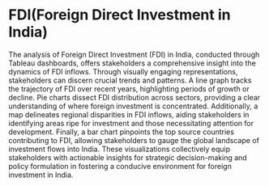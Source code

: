  # FDI(Foreign Direct Investment in India)

The analysis of Foreign Direct Investment (FDI) in India, conducted through Tableau dashboards, offers stakeholders a comprehensive insight into the dynamics of FDI inflows. Through visually engaging representations, stakeholders can discern crucial trends and patterns. A line graph tracks the trajectory of FDI over recent years, highlighting periods of growth or decline. Pie charts dissect FDI distribution across sectors, providing a clear understanding of where foreign investment is concentrated. Additionally, a map delineates regional disparities in FDI inflows, aiding stakeholders in identifying areas ripe for investment and those necessitating attention for development. Finally, a bar chart pinpoints the top source countries contributing to FDI, allowing stakeholders to gauge the global landscape of investment flows into India. These visualizations collectively equip stakeholders with actionable insights for strategic decision-making and policy formulation in fostering a conducive environment for foreign investment in India.


